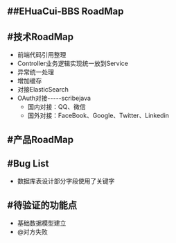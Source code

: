 ##EHuaCui-BBS RoadMap
-------------

#技术RoadMap
-------------

 - 前端代码引用整理
 - Controller业务逻辑实现统一放到Service
 - 异常统一处理
 - 增加缓存
 - 对接ElasticSearch
 - OAuth对接-----scribejava
    - 国内对接：QQ、微信
    - 国外对接：FaceBook、Google、Twitter、Linkedin

#产品RoadMap
-------------

#Bug List
-------------

  - 数据库表设计部分字段使用了关键字

#待验证的功能点
-------------

  - 基础数据模型建立
  - @对方失败